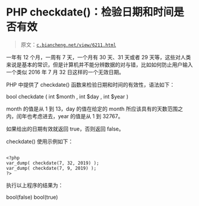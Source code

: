 # PHP checkdate()：检验日期和时间是否有效

> 原文：[`c.biancheng.net/view/6211.html`](http://c.biancheng.net/view/6211.html)

一年有 12 个月，一周有 7 天，一个月有 30 天、31 天或者 29 天等，这些对人类来说是基本的常识，但是计算机并不能分辨数据的对与错，比如如何防止用户输入一个类似 2016 年 7 月 32 日这样的一个无效日期。

PHP 中提供了 checkdate() 函数来检验日期和时间的有效性，语法如下：

bool checkdate ( int $month , int $day , int $year )

month 的值是从 1 到 13，day 的值在给定的 month 所应该具有的天数范围之内，闰年也考虑进去，year 的值是从 1 到 32767。

如果给出的日期有效就返回 true，否则返回 false。

checkdate() 使用示例如下：

```

<?php
var_dump( checkdate(7, 32, 2019) );
var_dump( checkdate(7, 9, 2019) );
?>
```

执行以上程序的结果为：

bool(false) bool(true)